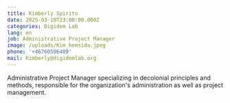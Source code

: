 ```yaml
---
title: Kimberly Spirito
date: 2025-03-10T23:00:00.000Z
categories: Digidem Lab
lang: en
job: Administrative Project Manager
image: /uploads/Kim_hemsida.jpeg
phone: '+46760506409'
mail: Kimberly@digidemlab.org
---
```


Administrative Project Manager specializing in decolonial principles and methods, responsible for the organization's administration as well as project management.
